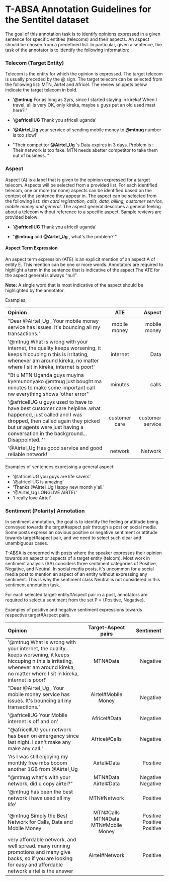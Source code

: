 # T-ABSA Annotation Guidelines for the Sentitel dataset #

The goal of this annotation task is to identify opinions expressed in a given sentence for specific entities (telecoms) and their aspects. An aspect should be chosen from a predefined list. In particular, given a sentence, the task of the annotator is to identify the following information:

### Telecom (Target Entity) ###
Telecom is the entity for which the opinion is expressed. The target telecom is usually preceded by the @ sign. The target telecom can be selected from the following list: MTN, Airtel and Africel. The review snippets below indicate the target telecom in bold.

 
* '**@mtnug** For as long as 2yrs, since I started staying in kireka! When I travel, all is very OK, only kireka, maybe u guys put an old used mast  here?!'

* '**@africellUG** Thank you africell uganda'

* '**@Airtel_Ug** your service of sending mobile money to **@mtnug** number is too slow!'

* "Their competitor **@Airtel_Ug** 's Data expires in 3 days. Problem is : Their network is too fake. MTN needs abetter competitor to take them out of business. "

### Aspect ###

Aspect (A) is a label that is given to the opinion expressed for a target telecom. Aspects will be selected from a provided list. For each identified telecom, one or more (or none) aspects can be identified based on the context of the sentence they appear in. The aspect can be selected from the following list: _sim card registration, calls, data, billing, customer service, mobile money and general_.
The aspect general describes a general feeling about a telecom without reference to a specific aspect. Sample reviews are provided below:

* '**@africellUG** Thank you africell uganda'

* "**@mtnug** and **@Airtel_Ug** , what's the problem? "

#### Aspect Term Expression ####
An aspect term expression (ATE) is an explicit mention of an aspect A of entity E. This mention can be one or more words. Annotators are  required to highlight a term in the sentence that is indicative of the aspect.The ATE for the aspect general is always "null".

**Note:** 
A single word that is most indicative of the aspect should be highlighted by the annotator.

Examples;

| Opinion | ATE | Aspect |
| :---         |     :---:      |          ---: |
| "Dear @Airtel_Ug , Your mobile money service has issues.  It's bouncing all my transactions."   | mobile money |mobile money |
| '@mtnug What is wrong with your internet, the quality keeps worsening, it keeps hiccuping n this is irritating, whenever am around kireka, no matter where I sit in kireka, internet is poor!'| internet| Data|
| "Bt u MTN Uganda guys muyina kyemunonyako @mtnug just bought ma minutes to make some important call nw everything shows 'other error"| minutes|calls|
|'@africellUG u guys used to have to have best customer care helpline..what happened, just called and I was dropped, then called again they picked but ur agents were just having a conversation in the background... Disappointed..'"|customer care|customer service|
| '@Airtel_Ug Has good service and good reliable network!' | network | Network |

Examples of sentences expressing a general aspect:

- '@africellUG you guys are life savers'
- '@africellUG is amazing'
- 'Thanks @Airtel_Ug Happy new month y'all.'
- '@Airtel_Ug LONGLIVE AIRTEL'
- 'I really love Airtel'


### Sentiment (Polarity) Annotation ###

In sentiment annotation, the goal is to identify the feeling or attitude being conveyed towards the target#aspect pair through a post on social media. Some posts express an obvious positive or negative sentiment or attitude towards target#aspect pair, and we need to select such clear and unambiguous cases.

T-ABSA is concerned with posts where the speaker expresses their opinion towards an aspect or aspects of a target entity (telcom). Most work in sentiment analysis (SA) considers three sentiment categories of Positive, Negative, and Neutral. In social media posts, it's uncommon for a social media post to mention an aspect of an entity without expressing any sentiment. This is why the sentiment class Neutral is not considered in this sentiment annotation task.

For each selected target-entity\#Aspect pair in a post, annotators are required to select a sentiment from the set P = {Positive, Negative}.

Examples of positive and negative sentiment expressions towards respective target#Aspect pairs.

| Opinion | Target-Aspect pairs | Sentiment |
| :---         |     :---:      |          ---: |
| '@mtnug What is wrong with your internet, the quality keeps worsening, it keeps hiccuping n this is irritating, whenever am around kireka, no matter where I sit in kireka, internet is poor!'| MTN\#Data | Negative |
| "Dear @Airtel_Ug , Your mobile money service has issues.  It's bouncing all my transactions."| Airtel\#Mobile Money | Negative |
| '@africellUG Your Mobile internet is off and on' | Africel\#Data | Negative |
| "@africellUG your network has been on emergency since last night. I can't make any make any call." | Africel\#Calls | Negative |
| 'As I was still enjoying my monthly free mbs booom another 1GB from @Airtel_Ug| Airtel\#Data | Positive |
| "@mtnug what's with your network, did u copy airtel?" | MTN\#Data  Airtel\#Data | Negative Negative|
| '@mtnug has been the best network i have used all my life' | MTN\#Network | Positive |
|'@mtnug Simply the Best Network for Calls, Data and Mobile Money| MTN\#Calls MTN\#Data  MTN\#Mobile Money | Positive Positive Positive |
| very affordable network, and well spread. many running promotions and many give backs, so if you are looking for easy and affordable network airtel is the answer | Airtel\#Network | Positive |

